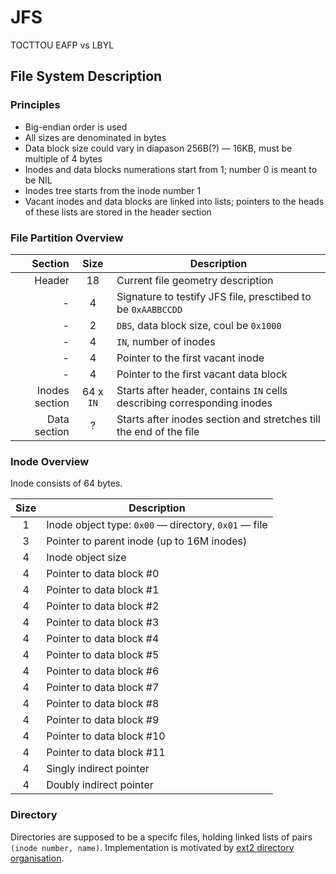 # JFS

TOCTTOU
EAFP vs LBYL

## File System Description

### Principles

* Big-endian order is used
* All sizes are denominated in bytes
* Data block size could vary in diapason 256B(?) — 16KB, must be multiple of 4
  bytes
* Inodes and data blocks numerations start from 1; number 0 is meant to be NIL
* Inodes tree starts from the inode number 1
* Vacant inodes and data blocks are linked into lists; pointers to the heads
  of these lists are stored in the header section

### File Partition Overview

Section        | Size    | Description
--------------:|:-------:|------------
Header         | 18      | Current file geometry description
-              | 4       | Signature to testify JFS file, presctibed to be `0xAABBCCDD`
-              | 2       | `DBS`, data block size, coul be `0x1000`
-              | 4       | `IN`, number of inodes
-              | 4       | Pointer to the first vacant inode
-              | 4       | Pointer to the first vacant data block
Inodes section |64 x `IN`| Starts after header, contains `IN` cells describing corresponding inodes
Data section   |       ? | Starts after inodes section and stretches till the end of the file

### Inode Overview

Inode consists of 64 bytes.

Size   | Description
:-----:|------------
1      | Inode object type: `0x00` — directory, `0x01` — file
3      | Pointer to parent inode (up to 16M inodes)
4      | Inode object size
4      | Pointer to data block #0
4      | Pointer to data block #1
4      | Pointer to data block #2
4      | Pointer to data block #3
4      | Pointer to data block #4
4      | Pointer to data block #5
4      | Pointer to data block #6
4      | Pointer to data block #7
4      | Pointer to data block #8
4      | Pointer to data block #9
4      | Pointer to data block #10
4      | Pointer to data block #11
4      | Singly indirect pointer
4      | Doubly indirect pointer

### Directory

Directories are supposed to be a specifc files, holding linked lists of pairs
`(inode number, name)`. Implementation is motivated by [ext2 directory organisation](http://www.nongnu.org/ext2-doc/ext2.html#DIRECTORY).

